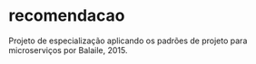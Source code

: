 recomendacao
============

Projeto de especialização aplicando os padrões de projeto para microserviços por Balaile, 2015.

